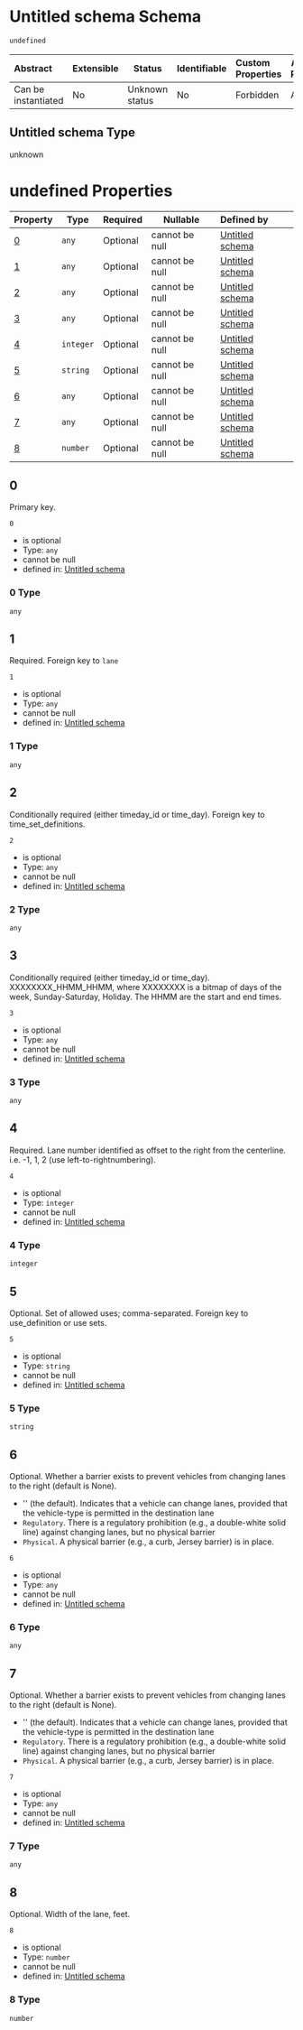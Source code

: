 # Untitled schema Schema

```txt
undefined
```




| Abstract            | Extensible | Status         | Identifiable | Custom Properties | Additional Properties | Access Restrictions | Defined In                                                                    |
| :------------------ | ---------- | -------------- | ------------ | :---------------- | --------------------- | ------------------- | ----------------------------------------------------------------------------- |
| Can be instantiated | No         | Unknown status | No           | Forbidden         | Allowed               | none                | [lane_tod.schema.json](../../out/lane_tod.schema.json "open original schema") |

## Untitled schema Type

unknown

# undefined Properties

| Property | Type      | Required | Nullable       | Defined by                                                            |
| :------- | --------- | -------- | -------------- | :-------------------------------------------------------------------- |
| [0](#0)  | `any`     | Optional | cannot be null | [Untitled schema](lane_tod-properties-0.md "undefined#/properties/0") |
| [1](#1)  | `any`     | Optional | cannot be null | [Untitled schema](lane_tod-properties-1.md "undefined#/properties/1") |
| [2](#2)  | `any`     | Optional | cannot be null | [Untitled schema](lane_tod-properties-2.md "undefined#/properties/2") |
| [3](#3)  | `any`     | Optional | cannot be null | [Untitled schema](lane_tod-properties-3.md "undefined#/properties/3") |
| [4](#4)  | `integer` | Optional | cannot be null | [Untitled schema](lane_tod-properties-4.md "undefined#/properties/4") |
| [5](#5)  | `string`  | Optional | cannot be null | [Untitled schema](lane_tod-properties-5.md "undefined#/properties/5") |
| [6](#6)  | `any`     | Optional | cannot be null | [Untitled schema](lane_tod-properties-6.md "undefined#/properties/6") |
| [7](#7)  | `any`     | Optional | cannot be null | [Untitled schema](lane_tod-properties-7.md "undefined#/properties/7") |
| [8](#8)  | `number`  | Optional | cannot be null | [Untitled schema](lane_tod-properties-8.md "undefined#/properties/8") |

## 0

Primary key.


`0`

-   is optional
-   Type: `any`
-   cannot be null
-   defined in: [Untitled schema](lane_tod-properties-0.md "undefined#/properties/0")

### 0 Type

`any`

## 1

Required. Foreign key to `lane`


`1`

-   is optional
-   Type: `any`
-   cannot be null
-   defined in: [Untitled schema](lane_tod-properties-1.md "undefined#/properties/1")

### 1 Type

`any`

## 2

Conditionally required (either timeday_id or time_day). Foreign key to time_set_definitions.


`2`

-   is optional
-   Type: `any`
-   cannot be null
-   defined in: [Untitled schema](lane_tod-properties-2.md "undefined#/properties/2")

### 2 Type

`any`

## 3

Conditionally required (either timeday_id or time_day). XXXXXXXX_HHMM_HHMM, where XXXXXXXX is a bitmap of days of the week, Sunday-Saturday, Holiday. The HHMM are the start and end times.


`3`

-   is optional
-   Type: `any`
-   cannot be null
-   defined in: [Untitled schema](lane_tod-properties-3.md "undefined#/properties/3")

### 3 Type

`any`

## 4

Required. Lane number identified as offset to the right from the centerline. i.e. -1, 1, 2 (use left-to-rightnumbering).


`4`

-   is optional
-   Type: `integer`
-   cannot be null
-   defined in: [Untitled schema](lane_tod-properties-4.md "undefined#/properties/4")

### 4 Type

`integer`

## 5

Optional. Set of allowed uses; comma-separated. Foreign key to use_definition or use sets.


`5`

-   is optional
-   Type: `string`
-   cannot be null
-   defined in: [Untitled schema](lane_tod-properties-5.md "undefined#/properties/5")

### 5 Type

`string`

## 6

Optional. Whether a barrier exists to prevent vehicles from changing lanes to the right (default is None).

-   '' (the default). Indicates that a vehicle can change lanes, provided that the vehicle-type is permitted in the destination lane
-   `Regulatory`. There is a regulatory prohibition (e.g., a double-white solid line) against changing lanes, but no physical barrier
-   `Physical`. A physical barrier (e.g., a curb, Jersey barrier) is in place.


`6`

-   is optional
-   Type: `any`
-   cannot be null
-   defined in: [Untitled schema](lane_tod-properties-6.md "undefined#/properties/6")

### 6 Type

`any`

## 7

Optional. Whether a barrier exists to prevent vehicles from changing lanes to the right (default is None).

-   '' (the default). Indicates that a vehicle can change lanes, provided that the vehicle-type is permitted in the destination lane
-   `Regulatory`. There is a regulatory prohibition (e.g., a double-white solid line) against changing lanes, but no physical barrier
-   `Physical`. A physical barrier (e.g., a curb, Jersey barrier) is in place.


`7`

-   is optional
-   Type: `any`
-   cannot be null
-   defined in: [Untitled schema](lane_tod-properties-7.md "undefined#/properties/7")

### 7 Type

`any`

## 8

Optional. Width of the lane, feet.


`8`

-   is optional
-   Type: `number`
-   cannot be null
-   defined in: [Untitled schema](lane_tod-properties-8.md "undefined#/properties/8")

### 8 Type

`number`
